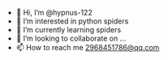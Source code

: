 - 👋 Hi, I’m @hypnus-122
- 👀 I’m interested in python spiders
- 🌱 I’m currently learning spiders
- 💞️ I’m looking to collaborate on ...
- 📫 How to reach me 2968451786@qq.com

<!---
hypnus-122/hypnus-122 is a ✨ special ✨ repository because its `README.md` (this file) appears on your GitHub profile.
You can click the Preview link to take a look at your changes.
--->
